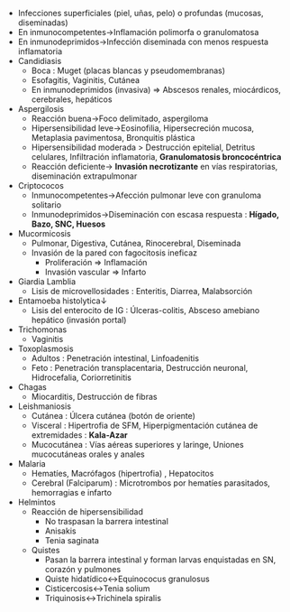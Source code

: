 - Infecciones superficiales (piel, uñas, pelo) o profundas (mucosas, diseminadas)
- En inmunocompetentes→Inflamación polimorfa o granulomatosa
- En inmunodeprimidos→Infección diseminada con menos respuesta inflamatoria
- Candidiasis
    - Boca : Muget (placas blancas y pseudomembranas)
    - Esofagitis, Vaginitis, Cutánea
    - En inmunodeprimidos (invasiva) ⇒ Abscesos renales, miocárdicos, cerebrales, hepáticos
- Aspergilosis
    - Reacción buena→Foco delimitado, aspergiloma
    - Hipersensibilidad leve→Eosinofilia, Hipersecreción mucosa, Metaplasia pavimentosa, Bronquitis plástica
    - Hipersensibilidad moderada > Destrucción epitelial, Detritus celulares, Infiltración inflamatoria, **Granulomatosis broncocéntrica**
    - Reacción deficiente→ **Invasión necrotizante** en vías respiratorias, diseminación extrapulmonar
- Criptococos
    - Inmunocompetentes→Afección pulmonar leve con granuloma solitario
    - Inmunodeprimidos→Diseminación con escasa respuesta : **Hígado, Bazo, SNC, Huesos**
- Mucormicosis
    - Pulmonar, Digestiva, Cutánea, Rinocerebral, Diseminada
    - Invasión de la pared con fagocitosis ineficaz
        - Proliferación ⇒ Inflamación
        - Invasión vascular ⇒ Infarto
- Giardia Lamblia
    - Lisis de microvellosidades : Enteritis, Diarrea, Malabsorción
- Entamoeba histolytica↓
    - Lisis del enterocito de IG : Úlceras-colitis, Absceso amebiano hepático (invasión portal)
- Trichomonas
    - Vaginitis
- Toxoplasmosis
    - Adultos : Penetración intestinal, Linfoadenitis
    - Feto : Penetración transplacentaria, Destrucción neuronal, Hidrocefalia, Coriorretinitis
- Chagas
    - Miocarditis, Destrucción de fibras
- Leishmaniosis
    - Cutánea : Úlcera cutánea (botón de oriente)
    - Visceral : Hipertrofia de SFM, Hiperpigmentación cutánea de extremidades : **Kala-Azar**
    - Mucocutánea : Vías aéreas superiores y laringe, Uniones mucocutáneas orales y anales
- Malaria
    - Hematíes, Macrófagos (hipertrofia) , Hepatocitos
    - Cerebral (Falciparum) : Microtrombos por hematíes parasitados, hemorragias e infarto
- Helmintos
    - Reacción de hipersensibilidad
        - No traspasan la barrera intestinal
        - Anisakis
        - Tenia saginata
    - Quistes
        - Pasan la barrera intestinal y forman larvas enquistadas en SN, corazón y pulmones
        - Quiste hidatídico↔Equinococus granulosus
        - Cisticercosis↔Tenia solium
        - Triquinosis↔Trichinela spiralis